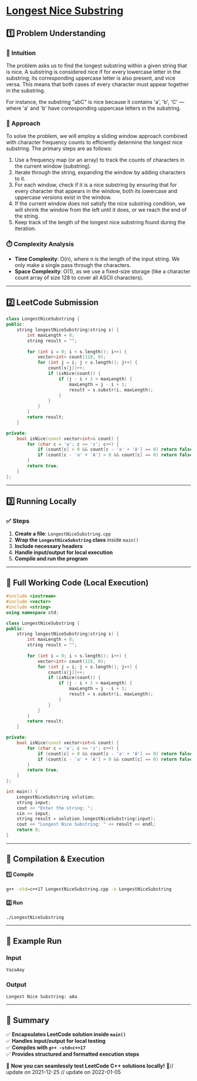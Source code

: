 # **[Longest Nice Substring](https://leetcode.com/problems/longest-nice-substring/description/)**  

## **1️⃣ Problem Understanding**  
### **📌 Intuition**  
The problem asks us to find the longest substring within a given string that is nice. A substring is considered nice if for every lowercase letter in the substring, its corresponding uppercase letter is also present, and vice versa. This means that both cases of every character must appear together in the substring. 

For instance, the substring "abC" is nice because it contains 'a', 'b', 'C' — where 'a' and 'b' have corresponding uppercase letters in the substring. 

### **🚀 Approach**  
To solve the problem, we will employ a sliding window approach combined with character frequency counts to efficiently determine the longest nice substring. The primary steps are as follows:
1. Use a frequency map (or an array) to track the counts of characters in the current window (substring).
2. Iterate through the string, expanding the window by adding characters to it.
3. For each window, check if it is a nice substring by ensuring that for every character that appears in the window, both its lowercase and uppercase versions exist in the window.
4. If the current window does not satisfy the nice substring condition, we will shrink the window from the left until it does, or we reach the end of the string.
5. Keep track of the length of the longest nice substring found during the iteration.

### **⏱️ Complexity Analysis**  
- **Time Complexity**: O(n), where n is the length of the input string. We only make a single pass through the characters.
- **Space Complexity**: O(1), as we use a fixed-size storage (like a character count array of size 128 to cover all ASCII characters).

---  

## **2️⃣ LeetCode Submission**  
```cpp
class LongestNiceSubstring {
public:
    string longestNiceSubstring(string s) {
        int maxLength = 0;
        string result = "";
        
        for (int i = 0; i < s.length(); i++) {
            vector<int> count(128, 0);
            for (int j = i; j < s.length(); j++) {
                count[s[j]]++;
                if (isNice(count)) {
                    if (j - i + 1 > maxLength) {
                        maxLength = j - i + 1;
                        result = s.substr(i, maxLength);
                    }
                }
            }
        }
        return result;
    }

private:
    bool isNice(const vector<int>& count) {
        for (char c = 'a'; c <= 'z'; c++) {
            if (count[c] > 0 && count[c - 'a' + 'A'] == 0) return false; // missing uppercase
            if (count[c - 'a' + 'A'] > 0 && count[c] == 0) return false; // missing lowercase
        }
        return true;
    }
};  
```  

---  

## **3️⃣ Running Locally**  
### **✅ Steps**  
1. **Create a file**: `LongestNiceSubstring.cpp`  
2. **Wrap the `LongestNiceSubstring` class** inside `main()`  
3. **Include necessary headers**  
4. **Handle input/output for local execution**  
5. **Compile and run the program**  

---  

## **📝 Full Working Code (Local Execution)**  
```cpp
#include <iostream>
#include <vector>
#include <string>
using namespace std;

class LongestNiceSubstring {
public:
    string longestNiceSubstring(string s) {
        int maxLength = 0;
        string result = "";
        
        for (int i = 0; i < s.length(); i++) {
            vector<int> count(128, 0);
            for (int j = i; j < s.length(); j++) {
                count[s[j]]++;
                if (isNice(count)) {
                    if (j - i + 1 > maxLength) {
                        maxLength = j - i + 1;
                        result = s.substr(i, maxLength);
                    }
                }
            }
        }
        return result;
    }

private:
    bool isNice(const vector<int>& count) {
        for (char c = 'a'; c <= 'z'; c++) {
            if (count[c] > 0 && count[c - 'a' + 'A'] == 0) return false; // missing uppercase
            if (count[c - 'a' + 'A'] > 0 && count[c] == 0) return false; // missing lowercase
        }
        return true;
    }
};

int main() {
    LongestNiceSubstring solution;
    string input;
    cout << "Enter the string: ";
    cin >> input;
    string result = solution.longestNiceSubstring(input);
    cout << "Longest Nice Substring: " << result << endl;
    return 0;
}  
```  

---  

## **🔧 Compilation & Execution**  
#### **1️⃣ Compile**  
```bash
g++ -std=c++17 LongestNiceSubstring.cpp -o LongestNiceSubstring
```  

#### **2️⃣ Run**  
```bash
./LongestNiceSubstring
```  

---  

## **🎯 Example Run**  
### **Input**  
```
YazaAay
```  
### **Output**  
```
Longest Nice Substring: aAa
```  

---  

## **📌 Summary**  
✅ **Encapsulates LeetCode solution inside `main()`**  
✅ **Handles input/output for local testing**  
✅ **Compiles with `g++ -std=c++17`**  
✅ **Provides structured and formatted execution steps**  

🚀 **Now you can seamlessly test LeetCode C++ solutions locally!** 🚀// update on 2021-12-25
// update on 2022-01-05
